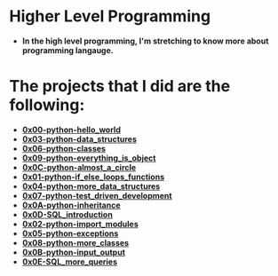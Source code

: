 # Higher Level Programming

* **In the high level programming, I'm stretching to know more about programming langauge.**

# The projects that I did are the following:

* **[0x00-python-hello_world](./0x00_python-hellow_world)**
* **[0x03-python-data_structures](./0x03-python-data_structures)**
* **[0x06-python-classes](./0x06-python-classes)**
* **[0x09-python-everything_is_object](./0x09-python-everything_is_object)**
* **[0x0C-python-almost_a_circle](./0x0C-python-almost_a_circle)**
* **[0x01-python-if_else_loops_functions](./0x01-python-if_else_loops_functions)**
* **[0x04-python-more_data_structures](./0x04-python-more_data_structures)**
* **[0x07-python-test_driven_development](./0x07-python-test_driven_development)**
* **[0x0A-python-inheritance](./0x0A-python-inheritance)**
* **[0x0D-SQL_introduction](./0x0D-SQL_introduction)**
* **[0x02-python-import_modules](./0x02-python-import_modules)**
* **[0x05-python-exceptions](./0x05-python-exceptions)**
* **[0x08-python-more_classes](./0x08-python-more_classes)**
* **[0x0B-python-input_output](./0x0B-python-input_output)**
* **[0x0E-SQL_more_queries](./0x0E-SQL_more_queries)**
